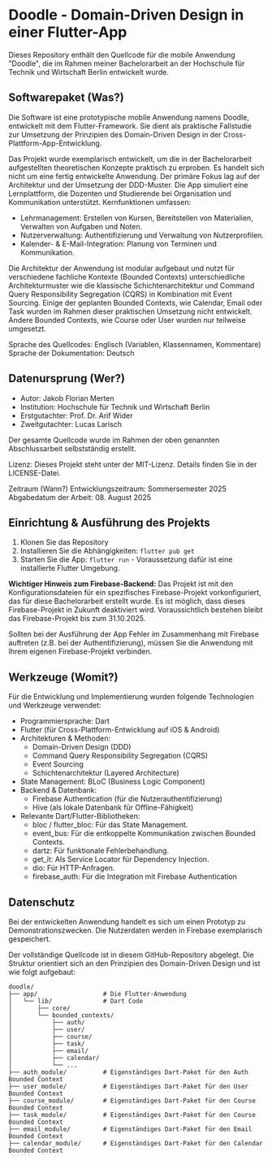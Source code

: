 # Doodle - Domain-Driven Design in einer Flutter-App

Dieses Repository enthält den Quellcode für die mobile Anwendung "Doodle", die im Rahmen meiner Bachelorarbeit an der Hochschule für Technik und Wirtschaft Berlin entwickelt wurde.

## Softwarepaket (Was?)
Die Software ist eine prototypische mobile Anwendung namens Doodle, entwickelt mit dem Flutter-Framework. Sie dient als praktische Fallstudie zur Umsetzung der Prinzipien des Domain-Driven Design in der Cross-Plattform-App-Entwicklung.

Das Projekt wurde exemplarisch entwickelt, um die in der Bachelorarbeit aufgestellten theoretischen Konzepte praktisch zu erproben. Es handelt sich nicht um eine fertig entwickelte Anwendung. Der primäre Fokus lag auf der Architektur und der Umsetzung der DDD-Muster.
Die App simuliert eine Lernplattform, die Dozenten und Studierende bei Organisation und Kommunikation unterstützt. Kernfunktionen umfassen:

- Lehrmanagement: Erstellen von Kursen, Bereitstellen von Materialien, Verwalten von Aufgaben und Noten.
- Nutzerverwaltung: Authentifizierung und Verwaltung von Nutzerprofilen.
- Kalender- & E-Mail-Integration: Planung von Terminen und Kommunikation.

Die Architektur der Anwendung ist modular aufgebaut und nutzt für verschiedene fachliche Kontexte (Bounded Contexts) unterschiedliche Architekturmuster wie die klassische Schichtenarchitektur und Command Query Responsibility Segregation (CQRS) in Kombination mit Event Sourcing.
Einige der geplanten Bounded Contexts, wie Calendar, Email oder Task wurden im Rahmen dieser praktischen Umsetzung nicht entwickelt. Andere Bounded Contexts, wie Course oder User wurden nur teilweise umgesetzt.

Sprache des Quellcodes: Englisch (Variablen, Klassennamen, Kommentare)
Sprache der Dokumentation: Deutsch

## Datenursprung (Wer?)
- Autor: Jakob Florian Merten
- Institution: Hochschule für Technik und Wirtschaft Berlin
- Erstgutachter: Prof. Dr. Arif Wider
- Zweitgutachter: Lucas Larisch

Der gesamte Quellcode wurde im Rahmen der oben genannten Abschlussarbeit selbstständig erstellt.

Lizenz: Dieses Projekt steht unter der MIT-Lizenz. Details finden Sie in der LICENSE-Datei.

Zeitraum (Wann?)
Entwicklungszeitraum: Sommersemester 2025
Abgabedatum der Arbeit: 08. August 2025

## Einrichtung & Ausführung des Projekts
1. Klonen Sie das Repository
2. Installieren Sie die Abhängigkeiten: `flutter pub get`
3. Starten Sie die App: `flutter run` - Voraussetzung dafür ist eine installierte Flutter Umgebung.

**Wichtiger Hinweis zum Firebase-Backend:**
Das Projekt ist mit den Konfigurationsdateien für ein spezifisches Firebase-Projekt vorkonfiguriert, das für diese Bachelorarbeit erstellt wurde. Es ist möglich, dass dieses Firebase-Projekt in Zukunft deaktiviert wird. Voraussichtlich bestehen bleibt das Firebase-Projekt bis zum 31.10.2025.

Sollten bei der Ausführung der App Fehler im Zusammenhang mit Firebase auftreten (z.B. bei der Authentifizierung), müssen Sie die Anwendung mit Ihrem eigenen Firebase-Projekt verbinden. 


## Werkzeuge (Womit?)
Für die Entwicklung und Implementierung wurden folgende Technologien und Werkzeuge verwendet:
- Programmiersprache: Dart
- Flutter (für Cross-Plattform-Entwicklung auf iOS & Android)
- Architekturen & Methoden:
    - Domain-Driven Design (DDD)
    - Command Query Responsibility Segregation (CQRS)
    - Event Sourcing
    - Schichtenarchitektur (Layered Architecture)
- State Management: BLoC (Business Logic Component)
- Backend & Datenbank:
    - Firebase Authentication (für die Nutzerauthentifizierung)
    - Hive (als lokale Datenbank für Offline-Fähigkeit)
- Relevante Dart/Flutter-Bibliotheken:
    - bloc / flutter_bloc: Für das State Management.
    - event_bus: Für die entkoppelte Kommunikation zwischen Bounded Contexts.
    - dartz: Für funktionale Fehlerbehandlung.
    - get_it: Als Service Locator für Dependency Injection.
    - dio: Für HTTP-Anfragen.
    - firebase_auth: Für die Integration mit Firebase Authentication

## Datenschutz
Bei der entwickelten Anwendung handelt es sich um einen Prototyp zu Demonstrationszwecken. Die Nutzerdaten werden in Firebase exemplarisch gespeichert. 

Der vollständige Quellcode ist in diesem GitHub-Repository abgelegt. Die Struktur orientiert sich an den Prinzipien des Domain-Driven Design und ist wie folgt aufgebaut:

```text
doodle/
├── app/                  # Die Flutter-Anwendung
│   └── lib/              # Dart Code
│       ├── core/  
│       └── bounded_contexts/ 
│           ├── auth/
│           ├── user/
│           ├── course/
│           ├── task/
│           ├── email/
│           ├── calendar/
│           └── ...
├── auth_module/          # Eigenständiges Dart-Paket für den Auth Bounded Context
├── user_module/          # Eigenständiges Dart-Paket für den User Bounded Context
├── course_module/        # Eigenständiges Dart-Paket für den Course Bounded Context
├── task_module/          # Eigenständiges Dart-Paket für den Course Bounded Context
├── email_module/         # Eigenständiges Dart-Paket für den Email Bounded Context
├── calendar_module/      # Eigenständiges Dart-Paket für den Calendar Bounded Context
```
